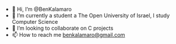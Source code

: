 - 👋 Hi, I’m @BenKalamaro
- 🌱 I’m currently a student a The Open University of Israel, I study Computer Science
- 💞️ I’m looking to collaborate on C projects
- 📫 How to reach me benkalamaro@gmail.com
